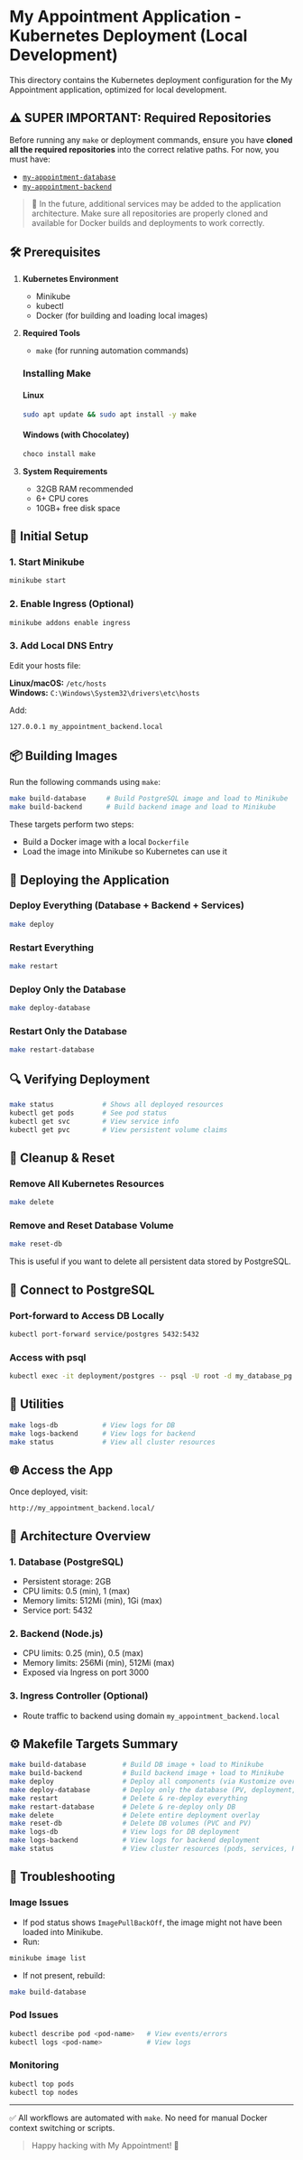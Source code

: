 # My Appointment Application - Kubernetes Deployment (Local Development)

This directory contains the Kubernetes deployment configuration for the My Appointment application, optimized for local development.

## ⚠️ SUPER IMPORTANT: Required Repositories

Before running any `make` or deployment commands, ensure you have **cloned all the required repositories** into the correct relative paths. For now, you must have:

- [`my-appointment-database`](../my-appointment-database/)
- [`my-appointment-backend`](../my-appointment-backend/)

> 🧩 In the future, additional services may be added to the application architecture. Make sure all repositories are properly cloned and available for Docker builds and deployments to work correctly.

## 🛠️ Prerequisites

1. **Kubernetes Environment**
   - Minikube
   - kubectl
   - Docker (for building and loading local images)

2. **Required Tools**
   - `make` (for running automation commands)

   ### Installing Make

   #### Linux
   ```bash
   sudo apt update && sudo apt install -y make
   ```

   #### Windows (with Chocolatey)
   ```powershell
   choco install make
   ```

3. **System Requirements**
   - 32GB RAM recommended
   - 6+ CPU cores
   - 10GB+ free disk space

## 🚀 Initial Setup

### 1. Start Minikube
```bash
minikube start
```

### 2. Enable Ingress (Optional)
```bash
minikube addons enable ingress
```

### 3. Add Local DNS Entry
Edit your hosts file:

**Linux/macOS:** `/etc/hosts`  
**Windows:** `C:\Windows\System32\drivers\etc\hosts`

Add:
```bash
127.0.0.1 my_appointment_backend.local
```

## 📦 Building Images

Run the following commands using `make`:

```bash
make build-database     # Build PostgreSQL image and load to Minikube
make build-backend      # Build backend image and load to Minikube
```

These targets perform two steps:
- Build a Docker image with a local `Dockerfile`
- Load the image into Minikube so Kubernetes can use it

## 🚢 Deploying the Application

### Deploy Everything (Database + Backend + Services)
```bash
make deploy
```

### Restart Everything
```bash
make restart
```

### Deploy Only the Database
```bash
make deploy-database
```

### Restart Only the Database
```bash
make restart-database
```

## 🔍 Verifying Deployment

```bash
make status            # Shows all deployed resources
kubectl get pods       # See pod status
kubectl get svc        # View service info
kubectl get pvc        # View persistent volume claims
```

## 🧹 Cleanup & Reset

### Remove All Kubernetes Resources
```bash
make delete
```

### Remove and Reset Database Volume
```bash
make reset-db
```

This is useful if you want to delete all persistent data stored by PostgreSQL.

## 🐘 Connect to PostgreSQL

### Port-forward to Access DB Locally
```bash
kubectl port-forward service/postgres 5432:5432
```

### Access with psql
```bash
kubectl exec -it deployment/postgres -- psql -U root -d my_database_pg
```

## 🔧 Utilities

```bash
make logs-db           # View logs for DB
make logs-backend      # View logs for backend
make status            # View all cluster resources
```

## 🌐 Access the App

Once deployed, visit:
```
http://my_appointment_backend.local/
```

## 🧱 Architecture Overview

### 1. Database (PostgreSQL)
- Persistent storage: 2GB
- CPU limits: 0.5 (min), 1 (max)
- Memory limits: 512Mi (min), 1Gi (max)
- Service port: 5432

### 2. Backend (Node.js)
- CPU limits: 0.25 (min), 0.5 (max)
- Memory limits: 256Mi (min), 512Mi (max)
- Exposed via Ingress on port 3000

### 3. Ingress Controller (Optional)
- Route traffic to backend using domain `my_appointment_backend.local`

## ⚙️ Makefile Targets Summary

```bash
make build-database         # Build DB image + load to Minikube
make build-backend          # Build backend image + load to Minikube
make deploy                 # Deploy all components (via Kustomize overlay)
make deploy-database        # Deploy only the database (PV, deployment, service)
make restart                # Delete & re-deploy everything
make restart-database       # Delete & re-deploy only DB
make delete                 # Delete entire deployment overlay
make reset-db               # Delete DB volumes (PVC and PV)
make logs-db                # View logs for DB deployment
make logs-backend           # View logs for backend deployment
make status                 # View cluster resources (pods, services, PVCs, etc.)
```

## 🧠 Troubleshooting

### Image Issues
- If pod status shows `ImagePullBackOff`, the image might not have been loaded into Minikube.
- Run:
```bash
minikube image list
```
- If not present, rebuild:
```bash
make build-database
```

### Pod Issues
```bash
kubectl describe pod <pod-name>   # View events/errors
kubectl logs <pod-name>           # View logs
```

### Monitoring
```bash
kubectl top pods
kubectl top nodes
```

---

✅ All workflows are automated with `make`. No need for manual Docker context switching or scripts.

> Happy hacking with My Appointment! 🚀

